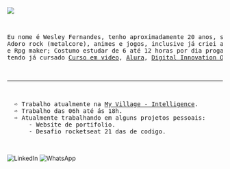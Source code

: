 <img src="https://user-images.githubusercontent.com/89518536/194762971-a7850b66-9493-4265-a5b7-c10a4b204507.png">

<pre align="center">
<br>
Eu nome é Wesley Fernandes, tenho aproximadamente 20 anos, sou gáucho e moro em pelotas;
Adoro rock (metalcore), animes e jogos, inclusive já criei alguns em engines como GameMaker
e Rpg maker; Costumo estudar de 6 até 12 horas por dia progamação, sendo aluno plus da <a href="https://www.rocketseat.com.br/">Rocketseat<a>,
tendo já cursado <a href="https://www.cursoemvideo.com/">Curso em video<a>, <a href="https://www.alura.com.br/">Alura<a>, <a href="https://www.dio.me/">Digital Innovation One<a> e <a href="https://learn.microsoft.com/pt-br/">Microsoft Academia<a>.


<hr>
<div align="left">
  ➪ Trabalho atualmente na <a href="https://www.linkedin.com/company/myvillage-brasil/mycompany/">My Village - Intelligence<a>.
  ➪ Trabalho das 06h até ás 18h.
  ➪ Atualmente trabalhando em alguns projetos pessoais:
      - Website de portifolio.
      - Desafio rocketseat 21 das de codigo.

<div>
</pre>
![<a href="https://www.linkedin.com/in/wesley-israel-fernandes/">LinkedIn<a>](https://img.shields.io/badge/linkedin-%230077B5.svg?style=for-the-badge&logo=linkedin&logoColor=white) ![<a href="https://api.whatsapp.com/send?phone=5398128-3952">WhatsApp<a>](https://img.shields.io/badge/WhatsApp-25D366?style=for-the-badge&logo=whatsapp&logoColor=white)
